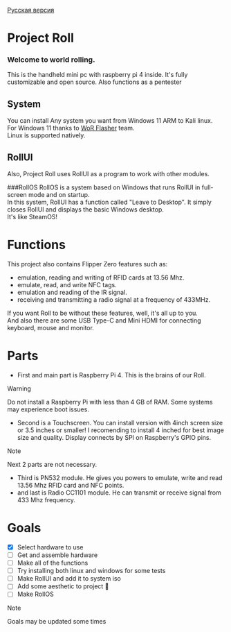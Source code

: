 [Русская версия](https://github.com/wohdek21/Project-Roll/blob/main/READMErus.md)

# Project Roll
### Welcome to world rolling.
This is the handheld mini pc with raspberry pi 4 inside. It's fully customizable and open source. Also functions as a pentester

## System
You can install Any system you want from Windows 11 ARM to Kali linux.          
For Windows 11 thanks to [WoR Flasher](github.com/Botspot/wor-flasher) team.           
Linux is supported natively.            

## RollUI
Also, Project Roll uses RollUI as a program to work with other modules.  

###RollOS
RollOS is a system based on Windows that runs RollUI in full-screen mode and on startup.   
In this system, RollUI has a function called "Leave to Desktop". It simply closes RollUI and displays the basic Windows desktop.    
It's like SteamOS!

# Functions
This project also contains Flipper Zero features such as:

- emulation, reading and writing of RFID cards at 13.56 Mhz.
- emulate, read, and write NFC tags.
- emulation and reading of the IR signal.
- receiving and transmitting a radio signal at a frequency of 433MHz.

If you want Roll to be without these features, well, it's all up to you.   
And also there are some USB Type-C and Mini HDMI for connecting keyboard, mouse and monitor.   

# Parts
- First and main part is Raspberry Pi 4. This is the brains of our Roll.
> [!WARNING]
> Do not install a Raspberry Pi with less than 4 GB of RAM. Some systems may experience boot issues.
- Second is a Touchscreen. You can install version with 4inch screen size or 3.5 inches or smaller! I recomending to install 4 inched for best image size and quality. Display connects by SPI on Raspberry's GPIO pins.
> [!NOTE]
> Next 2 parts are not necessary.
- Third is PN532 module. He gives you powers to emulate, write and read 13.56 Mhz RFID card and NFC points.  
- and last is Radio CC1101 module. He can transmit or receive signal from 433 Mhz frequency.  

# Goals
- [x] Select hardware to use
- [ ] Get and assemble hardware
- [ ] Make all of the functions
- [ ] Try installing both linux and windows for some tests
- [ ] Make RollUI and add it to system iso
- [ ] Add some aesthetic to project 🤩
- [ ] Make RollOS
> [!NOTE]
> Goals may be updated some times
